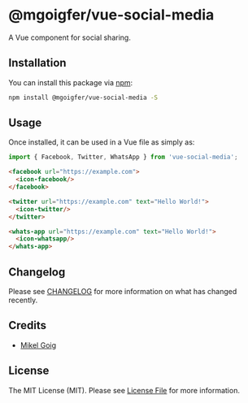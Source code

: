# @mgoigfer/vue-social-media

A Vue component for social sharing.

## Installation

You can install this package via [npm](https://www.npmjs.com/):

```bash
npm install @mgoigfer/vue-social-media -S
```

## Usage

Once installed, it can be used in a Vue file as simply as:

```js
import { Facebook, Twitter, WhatsApp } from 'vue-social-media';
```

```html
<facebook url="https://example.com">
  <icon-facebook/>
</facebook>

<twitter url="https://example.com" text="Hello World!">
  <icon-twitter/>
</twitter>

<whats-app url="https://example.com" text="Hello World!">
  <icon-whatsapp/>
</whats-app>
```

## Changelog

Please see [CHANGELOG](CHANGELOG.md) for more information on what has changed recently.

## Credits

- [Mikel Goig](https://github.com/mgoigfer)

## License

The MIT License (MIT). Please see [License File](LICENSE.md) for more information.
